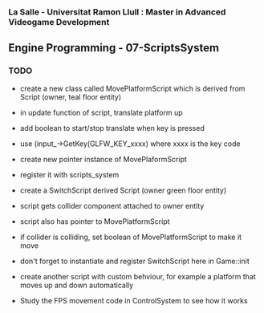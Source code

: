### La Salle - Universitat Ramon Llull : Master in Advanced Videogame Development
## Engine Programming - 07-ScriptsSystem

### TODO 

- create a new class called MovePlatformScript which is derived from Script (owner, teal floor entity)
- in update function of script, translate platform up
- add boolean to start/stop translate when key is pressed 
 - use (input_->GetKey(GLFW_KEY_xxxx) where xxxx is the key code


- create new pointer instance of MovePlaformScript
- register it with scripts_system


- create a SwitchScript derived Script (owner green floor entity)
- script gets collider component attached to owner entity
- script also has pointer to MovePlatformScript
- if collider is colliding, set boolean of MovePlatformScript to make it move
- don't forget to instantiate and register SwitchScript here in Game::init

- create another script with custom behviour, for example a platform that moves up and down automatically

- Study the FPS movement code in ControlSystem to see how it works
